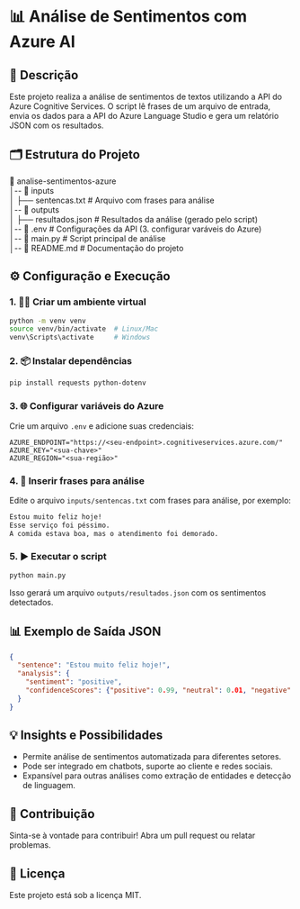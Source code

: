 
# 📊 Análise de Sentimentos com Azure AI

## 📄 Descrição

Este projeto realiza a análise de sentimentos de textos utilizando a API do Azure Cognitive Services. O script lê frases de um arquivo de entrada, envia os dados para a API do Azure Language Studio e gera um relatório JSON com os resultados.

## 🗂️ Estrutura do Projeto

📂 analise-sentimentos-azure  
│-- 📂 inputs  
│   ├── sentencas.txt       # Arquivo com frases para análise  
│-- 📂 outputs  
│   ├── resultados.json     # Resultados da análise (gerado pelo script)  
│-- 📜 .env                 # Configurações da API (3. configurar varáveis do Azure)  
│-- 📜 main.py              # Script principal de análise  
│-- 📜 README.md            # Documentação do projeto  

## ⚙️ Configuração e Execução

### 1. 🧑‍💻 Criar um ambiente virtual

```bash
python -m venv venv  
source venv/bin/activate  # Linux/Mac  
venv\Scripts\activate     # Windows
```

### 2. 📦 Instalar dependências

```bash
pip install requests python-dotenv
```

### 3. 🌐 Configurar variáveis do Azure

Crie um arquivo `.env` e adicione suas credenciais:

```dotenv
AZURE_ENDPOINT="https://<seu-endpoint>.cognitiveservices.azure.com/"  
AZURE_KEY="<sua-chave>"  
AZURE_REGION="<sua-região>"
```

### 4. 📝 Inserir frases para análise

Edite o arquivo `inputs/sentencas.txt` com frases para análise, por exemplo:

```txt
Estou muito feliz hoje!  
Esse serviço foi péssimo.  
A comida estava boa, mas o atendimento foi demorado.
```

### 5. ▶️ Executar o script

```bash
python main.py
```

Isso gerará um arquivo `outputs/resultados.json` com os sentimentos detectados.

## 📊 Exemplo de Saída JSON

```json
{
  "sentence": "Estou muito feliz hoje!",
  "analysis": {
    "sentiment": "positive",
    "confidenceScores": {"positive": 0.99, "neutral": 0.01, "negative": 0.0}
  }
}
```

## 💡 Insights e Possibilidades

- Permite análise de sentimentos automatizada para diferentes setores.
- Pode ser integrado em chatbots, suporte ao cliente e redes sociais.
- Expansível para outras análises como extração de entidades e detecção de linguagem.

## 🤝 Contribuição

Sinta-se à vontade para contribuir! Abra um pull request ou relatar problemas.

## 📜 Licença

Este projeto está sob a licença MIT.
```

